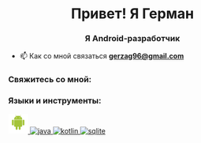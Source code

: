 <h1 align="center">Привет! Я Герман</h1>
<h3 align="center">Я Android-разработчик</h3>

- 📫 Как со мной связаться **gerzag96@gmail.com**

<h3 align="left">Свяжитесь со мной:</ h3>
<p align="left">
</p>

<h3 align="left">Языки и инструменты:</h3>
<p align="left"> <a href="https://developer.android .com" target="_blank" rel="noreferrer"> <img src="https://raw.githubusercontent.com/devicons/devicon/master/icons/android/android-original-wordmark.svg" alt=" android" width="40" height="40"/> </a> <a href="https://www.java.com" target="_blank" rel="noreferrer"> <img src="https ://raw.githubusercontent.com/devicons/devicon/master/icons/java/java-original.svg" alt="java" width="40" height="40"/> </a> <a href= "https://kotlinlang.org" target="_blank" rel="noreferrer"> <img src="https://www.vectorlogo.zone/logos/kotlinlang/kotlinlang-icon.svg" alt="kotlin" width="40" height="40"/> </a> <a href="https://www.sqlite.org/" target="_blank" rel="noreferrer"> <img src="https: //www.vectorlogo.zone/logos/sqlite/sqlite-icon.svg" alt="sqlite" width="40" height="40"/> </a> </p>

